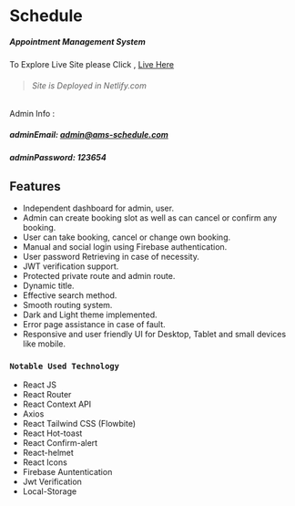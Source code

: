 # Schedule

##### Appointment Management System

To Explore Live Site please Click , [Live Here](https://ams-schedule.netlify.app/)

> ###### Site is Deployed in Netlify.com

Admin Info :

##### adminEmail: admin@ams-schedule.com

##### adminPassword: 123654

## Features

- Independent dashboard for admin, user.
- Admin can create booking slot as well as can cancel or confirm any booking.
- User can take booking, cancel or change own booking.
- Manual and social login using Firebase authentication.
- User password Retrieving in case of necessity.
- JWT verification support.
- Protected private route and admin route.
- Dynamic title.
- Effective search method.
- Smooth routing system.
- Dark and Light theme implemented.
- Error page assistance in case of fault.
- Responsive and user friendly UI for Desktop, Tablet and small devices like mobile.

### `Notable Used Technology`

- React JS
- React Router
- React Context API
- Axios
- React Tailwind CSS (Flowbite)
- React Hot-toast
- React Confirm-alert
- React-helmet
- React Icons
- Firebase Auntentication
- Jwt Verification
- Local-Storage
